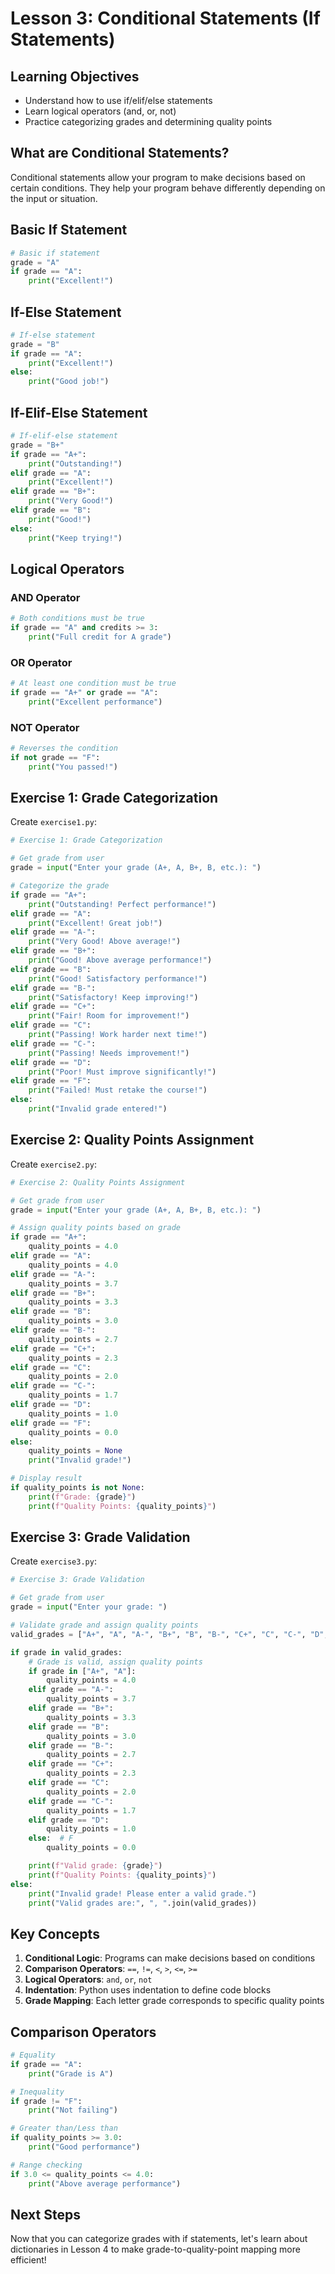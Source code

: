 # Lesson 3: Conditional Statements (If Statements)

## Learning Objectives

- Understand how to use if/elif/else statements
- Learn logical operators (and, or, not)
- Practice categorizing grades and determining quality points

## What are Conditional Statements?

Conditional statements allow your program to make decisions based on certain conditions. They help your program behave differently depending on the input or situation.

## Basic If Statement

```python
# Basic if statement
grade = "A"
if grade == "A":
    print("Excellent!")
```

## If-Else Statement

```python
# If-else statement
grade = "B"
if grade == "A":
    print("Excellent!")
else:
    print("Good job!")
```

## If-Elif-Else Statement

```python
# If-elif-else statement
grade = "B+"
if grade == "A+":
    print("Outstanding!")
elif grade == "A":
    print("Excellent!")
elif grade == "B+":
    print("Very Good!")
elif grade == "B":
    print("Good!")
else:
    print("Keep trying!")
```

## Logical Operators

### AND Operator

```python
# Both conditions must be true
if grade == "A" and credits >= 3:
    print("Full credit for A grade")
```

### OR Operator

```python
# At least one condition must be true
if grade == "A+" or grade == "A":
    print("Excellent performance")
```

### NOT Operator

```python
# Reverses the condition
if not grade == "F":
    print("You passed!")
```

## Exercise 1: Grade Categorization

Create `exercise1.py`:

```python
# Exercise 1: Grade Categorization

# Get grade from user
grade = input("Enter your grade (A+, A, B+, B, etc.): ")

# Categorize the grade
if grade == "A+":
    print("Outstanding! Perfect performance!")
elif grade == "A":
    print("Excellent! Great job!")
elif grade == "A-":
    print("Very Good! Above average!")
elif grade == "B+":
    print("Good! Above average performance!")
elif grade == "B":
    print("Good! Satisfactory performance!")
elif grade == "B-":
    print("Satisfactory! Keep improving!")
elif grade == "C+":
    print("Fair! Room for improvement!")
elif grade == "C":
    print("Passing! Work harder next time!")
elif grade == "C-":
    print("Passing! Needs improvement!")
elif grade == "D":
    print("Poor! Must improve significantly!")
elif grade == "F":
    print("Failed! Must retake the course!")
else:
    print("Invalid grade entered!")
```

## Exercise 2: Quality Points Assignment

Create `exercise2.py`:

```python
# Exercise 2: Quality Points Assignment

# Get grade from user
grade = input("Enter your grade (A+, A, B+, B, etc.): ")

# Assign quality points based on grade
if grade == "A+":
    quality_points = 4.0
elif grade == "A":
    quality_points = 4.0
elif grade == "A-":
    quality_points = 3.7
elif grade == "B+":
    quality_points = 3.3
elif grade == "B":
    quality_points = 3.0
elif grade == "B-":
    quality_points = 2.7
elif grade == "C+":
    quality_points = 2.3
elif grade == "C":
    quality_points = 2.0
elif grade == "C-":
    quality_points = 1.7
elif grade == "D":
    quality_points = 1.0
elif grade == "F":
    quality_points = 0.0
else:
    quality_points = None
    print("Invalid grade!")

# Display result
if quality_points is not None:
    print(f"Grade: {grade}")
    print(f"Quality Points: {quality_points}")
```

## Exercise 3: Grade Validation

Create `exercise3.py`:

```python
# Exercise 3: Grade Validation

# Get grade from user
grade = input("Enter your grade: ")

# Validate grade and assign quality points
valid_grades = ["A+", "A", "A-", "B+", "B", "B-", "C+", "C", "C-", "D", "F"]

if grade in valid_grades:
    # Grade is valid, assign quality points
    if grade in ["A+", "A"]:
        quality_points = 4.0
    elif grade == "A-":
        quality_points = 3.7
    elif grade == "B+":
        quality_points = 3.3
    elif grade == "B":
        quality_points = 3.0
    elif grade == "B-":
        quality_points = 2.7
    elif grade == "C+":
        quality_points = 2.3
    elif grade == "C":
        quality_points = 2.0
    elif grade == "C-":
        quality_points = 1.7
    elif grade == "D":
        quality_points = 1.0
    else:  # F
        quality_points = 0.0

    print(f"Valid grade: {grade}")
    print(f"Quality Points: {quality_points}")
else:
    print("Invalid grade! Please enter a valid grade.")
    print("Valid grades are:", ", ".join(valid_grades))
```

## Key Concepts

1. **Conditional Logic**: Programs can make decisions based on conditions
2. **Comparison Operators**: `==`, `!=`, `<`, `>`, `<=`, `>=`
3. **Logical Operators**: `and`, `or`, `not`
4. **Indentation**: Python uses indentation to define code blocks
5. **Grade Mapping**: Each letter grade corresponds to specific quality points

## Comparison Operators

```python
# Equality
if grade == "A":
    print("Grade is A")

# Inequality
if grade != "F":
    print("Not failing")

# Greater than/Less than
if quality_points >= 3.0:
    print("Good performance")

# Range checking
if 3.0 <= quality_points <= 4.0:
    print("Above average performance")
```

## Next Steps

Now that you can categorize grades with if statements, let's learn about dictionaries in Lesson 4 to make grade-to-quality-point mapping more efficient!
